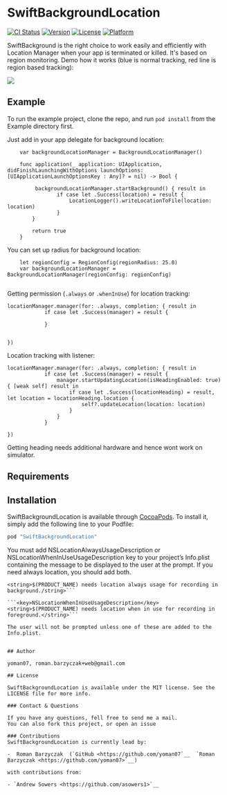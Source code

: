 # SwiftBackgroundLocation

[![CI Status](http://img.shields.io/travis/yoman07/SwiftBackgroundLocation.svg?style=flat)](https://travis-ci.org/yoman07/SwiftBackgroundLocation)
[![Version](https://img.shields.io/cocoapods/v/SwiftBackgroundLocation.svg?style=flat)](http://cocoapods.org/pods/SwiftBackgroundLocation)
[![License](https://img.shields.io/cocoapods/l/SwiftBackgroundLocation.svg?style=flat)](http://cocoapods.org/pods/SwiftBackgroundLocation)
[![Platform](https://img.shields.io/cocoapods/p/SwiftBackgroundLocation.svg?style=flat)](http://cocoapods.org/pods/SwiftBackgroundLocation)

SwiftBackground is the right choice to work easily and efficiently with Location Manager when your app is terminated or killed. It's based on region monitoring. Demo how it works (blue is normal tracking, red line is region based tracking):

![](https://media.giphy.com/media/xUA7biAFYmwE8IKcDe/source.gif)



## Example

To run the example project, clone the repo, and run `pod install` from the Example directory first.

Just add in your app delegate for background location:

```
    var backgroundLocationManager = BackgroundLocationManager()
    
    func application(_ application: UIApplication, didFinishLaunchingWithOptions launchOptions: [UIApplicationLaunchOptionsKey : Any]? = nil) -> Bool {
        
         backgroundLocationManager.startBackground() { result in
                if case let .Success(location) = result {
                    LocationLogger().writeLocationToFile(location: location)
                }
        }

        return true
    }
```

You can set up radius for background location:

```
    let regionConfig = RegionConfig(regionRadius: 25.0)
    var backgroundLocationManager = BackgroundLocationManager(regionConfig: regionConfig) 
    
```

Getting permission (`.always` or `.whenInUse`) for location tracking:

```
locationManager.manager(for: .always, completion: { result in
            if case let .Success(manager) = result {
                
            }


})
```

Location tracking with listener:

```
locationManager.manager(for: .always, completion: { result in
            if case let .Success(manager) = result {
                manager.startUpdatingLocation(isHeadingEnabled: true) { [weak self] result in
                    if case let .Success(locationHeading) = result, let location = locationHeading.location {
                        self?.updateLocation(location: location)
                    }
                }
            }

})
```

Getting heading needs additional hardware and hence wont work on simulator.


## Requirements

## Installation

SwiftBackgroundLocation is available through [CocoaPods](http://cocoapods.org). To install
it, simply add the following line to your Podfile:

```ruby
pod "SwiftBackgroundLocation"
```

You must add NSLocationAlwaysUsageDescription or NSLocationWhenInUseUsageDescription key to your project’s Info.plist containing the message to be displayed to the user at the prompt. If you need always location, you should add both.

```<key>NSLocationAlwaysUsageDescription</key>
<string>$(PRODUCT_NAME) needs location always usage for recording in background./string>```

```<key>NSLocationWhenInUseUsageDescription</key>
<string>$(PRODUCT_NAME) needs location when in use for recording in foreground.</string>```

The user will not be prompted unless one of these are added to the Info.plist.


## Author

yoman07, roman.barzyczak+web@gmail.com

## License

SwiftBackgroundLocation is available under the MIT license. See the LICENSE file for more info.

### Contact & Questions

If you have any questions, fell free to send me a mail.
You can also fork this project, or open an issue 

### Contributions
SwiftBackgroundLocation is currently lead by:

-  Roman Barzyczak  (`GitHub <https://github.com/yoman07`__  `Roman Barzyczak <https://github.com/yoman07>`__)

with contributions from:

- `Andrew Sowers <https://github.com/asowers1>`__

